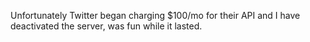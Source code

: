 Unfortunately Twitter began charging $100/mo for their API and I have deactivated the server, was fun while it lasted.

